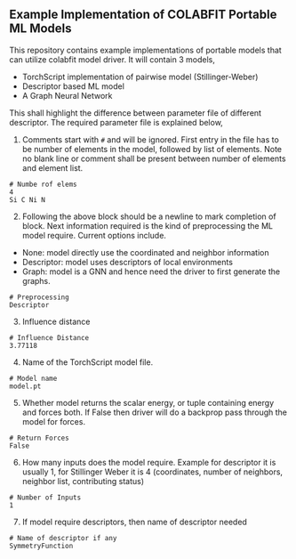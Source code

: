 ## Example Implementation of COLABFIT Portable ML Models

This repository contains example implementations of portable models that can utilize colabfit model driver. It will contain 3 models, 
- TorchScript implementation of pairwise model (Stillinger-Weber)
- Descriptor based ML model
- A Graph Neural Network

This shall highlight the difference between parameter file of different descriptor. The required parameter file is explained below,

1. Comments start with `#` and will be ignored. First entry in the file has to be number of elements in the model, followed by list of elements. Note no blank line or comment shall be present between number of elements and element list.
```
# Numbe rof elems
4
Si C Ni N

```

2. Following the above block should be a newline to mark completion of block. Next information required is the kind of preprocessing the ML model require. Current options include.
- None: model directly use the coordinated and neighbor information
- Descriptor: model uses descriptors of local environments
- Graph: model is a GNN and hence need the driver to first generate the graphs.
```
# Preprocessing
Descriptor

```
3. Influence distance
```
# Influence Distance
3.77118

```

4. Name of the TorchScript model file.
```
# Model name
model.pt

```

5. Whether model returns the scalar energy, or tuple containing energy and forces both. If False then driver will do a backprop pass through the model for forces.
```
# Return Forces
False

```

6. How many inputs does the model require. Example for descriptor it is usually 1, for Stillinger Weber it is 4 (coordinates, number of neighbors, neighbor list, contributing status)
```
# Number of Inputs
1

```

7. If model require descriptors, then name of descriptor needed
```
# Name of descriptor if any
SymmetryFunction
```